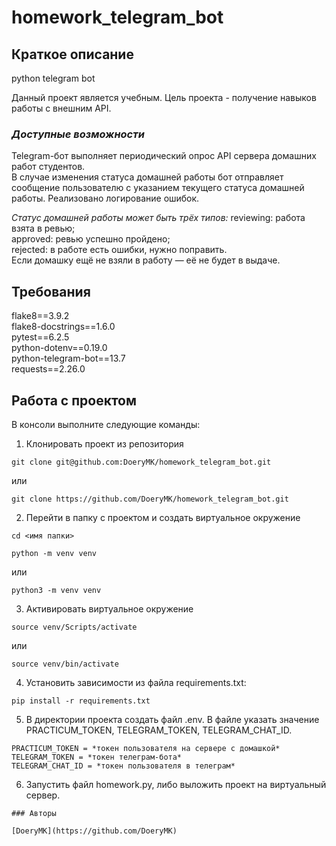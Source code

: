 # homework_telegram_bot

## **Краткое описание**
python telegram bot

Данный проект является учебным. 
Цель проекта - получение навыков работы с внешним API.

### _Доступные возможности_
Telegram-бот выполняет периодический опрос API сервера домашних работ студентов.   
В случае изменения статуса домашней работы бот отправляет сообщение пользователю с указанием текущего статуса домашней работы.
Реализовано логирование ошибок. 

_Статус домашней работы может быть трёх типов:_
reviewing: работа взята в ревью;  
approved: ревью успешно пройдено;  
rejected: в работе есть ошибки, нужно поправить.  
Если домашку ещё не взяли в работу — её не будет в выдаче.

## **Требования**

flake8==3.9.2  
flake8-docstrings==1.6.0  
pytest==6.2.5  
python-dotenv==0.19.0  
python-telegram-bot==13.7  
requests==2.26.0  


## **Работа с проектом**

В консоли выполните следующие команды:

1. Клонировать проект из репозитория
```
git clone git@github.com:DoeryMK/homework_telegram_bot.git
```
или
```
git clone https://github.com/DoeryMK/homework_telegram_bot.git
```
2. Перейти в папку с проектом и создать виртуальное окружение
```
cd <имя папки>
```
```
python -m venv venv
```
или
```
python3 -m venv venv
```
3. Активировать виртуальное окружение
```
source venv/Scripts/activate
```
или
```
source venv/bin/activate
```
4. Установить зависимости из файла requirements.txt:
```
pip install -r requirements.txt
```
5. В директории проекта создать файл .env. В файле указать значение PRACTICUM_TOKEN, TELEGRAM_TOKEN, TELEGRAM_CHAT_ID.
```
PRACTICUM_TOKEN = *токен пользователя на сервере с домашкой*
TELEGRAM_TOKEN = *токен телеграм-бота*
TELEGRAM_CHAT_ID = *токен пользователя в телеграм*
```
6. Запустить файл homework.py, либо выложить проект на виртуальный сервер.
```
### Авторы

[DoeryMK](https://github.com/DoeryMK)